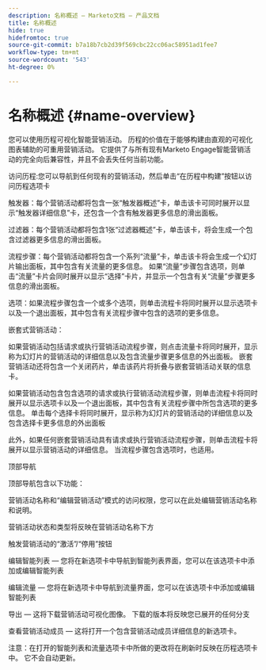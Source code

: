 ```yaml
---
description: 名称概述 — Marketo文档 — 产品文档
title: 名称概述
hide: true
hidefromtoc: true
source-git-commit: b7a18b7cb2d39f569cbc22cc06ac58951ad1fee7
workflow-type: tm+mt
source-wordcount: '543'
ht-degree: 0%

---
```


# 名称概述 {#name-overview}

您可以使用历程可视化智能营销活动。 历程的价值在于能够构建由直观的可视化图表辅助的可重用营销活动。 它提供了与所有现有Marketo Engage智能营销活动的完全向后兼容性，并且不会丢失任何当前功能。

访问历程:您可以导航到任何现有的营销活动，然后单击“在历程中构建”按钮以访问历程选项卡

触发器：每个营销活动都将包含一张“触发器概述”卡，单击该卡可同时展开以显示“触发器详细信息”卡，还包含一个含有触发器更多信息的滑出面板。

过滤器：每个营销活动都将包含1张“过滤器概述”卡，单击该卡，将会生成一个包含过滤器更多信息的滑出面板。

流程步骤：每个营销活动都将包含一个系列“流量”卡，单击该卡将会生成一个幻灯片输出面板，其中包含有关流量的更多信息。 如果“流量”步骤包含选项，则单击“流量”卡片会同时展开以显示“选择”卡片，并显示一个包含有关“流量”步骤更多信息的滑出面板。

选项：如果流程步骤包含一个或多个选项，则单击流程卡将同时展开以显示选项卡以及一个退出面板，其中包含有关流程步骤中包含的选项的更多信息。

嵌套式营销活动：

如果营销活动包括请求或执行营销活动流程步骤，则点击流量卡将同时展开，显示称为幻灯片的营销活动的详细信息以及包含流量步骤更多信息的外出面板。 嵌套营销活动还将包含一个关闭药片，单击该药片将折叠与嵌套营销活动关联的信息卡。

如果营销活动包含包含选项的请求或执行营销活动流程步骤，则单击流程卡将同时展开以显示选项卡以及一个退出面板，其中包含有关流程步骤中所包含选项的更多信息。 单击每个选择卡将同时展开，显示称为幻灯片的营销活动的详细信息以及包含选择卡更多信息的外出面板

此外，如果任何嵌套营销活动具有请求或执行营销活动流程步骤，则单击流程卡将展开以显示营销活动的详细信息。 当流程步骤包含选项时，也适用。

顶部导航

顶部导航包含以下功能：

营销活动名称和“编辑营销活动”模式的访问权限，您可以在此处编辑营销活动名称和说明。

营销活动状态和类型将反映在营销活动名称下方

触发营销活动的“激活”/“停用”按钮

编辑智能列表 — 您将在新选项卡中导航到智能列表界面，您可以在该选项卡中添加或编辑智能列表

编辑流量 — 您将在新选项卡中导航到流量界面，您可以在该选项卡中添加或编辑智能列表

导出 — 这将下载营销活动可视化图像。 下载的版本将反映您已展开的任何分支

查看营销活动成员 — 这将打开一个包含营销活动成员详细信息的新选项卡。

注意：在打开的智能列表和流量选项卡中所做的更改将在刷新时反映在历程选项卡中。 它不会自动更新。
